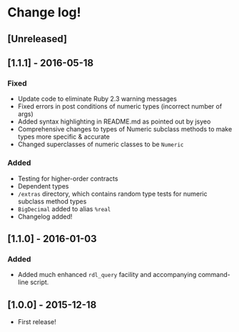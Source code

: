 # Change log!

## [Unreleased]

## [1.1.1] - 2016-05-18
### Fixed
- Update code to eliminate Ruby 2.3 warning messages
- Fixed errors in post conditions of numeric types (incorrect number of args)
- Added syntax highlighting in README.md as pointed out by jsyeo
- Comprehensive changes to types of Numeric subclass methods to make types more specific & accurate
- Changed superclasses of numeric classes to be `Numeric`

### Added
- Testing for higher-order contracts
- Dependent types
- `/extras` directory, which contains random type tests for numeric subclass method types
- `BigDecimal` added to alias `%real`
- Changelog added!

## [1.1.0] - 2016-01-03
### Added
- Added much enhanced `rdl_query` facility and accompanying command-line script.

## [1.0.0] - 2015-12-18
- First release!
